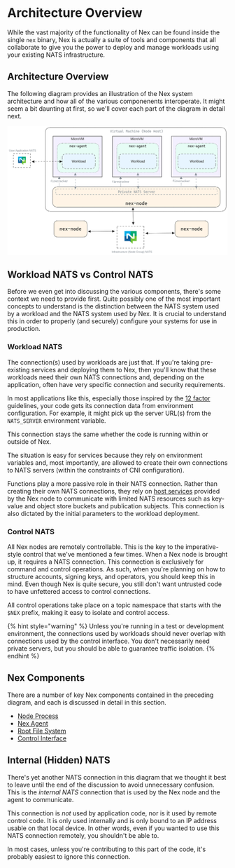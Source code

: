 # Architecture Overview

While the vast majority of the functionality of Nex can be found inside the single `nex` binary, Nex is actually a suite of tools and components that all collaborate to give you the power to deploy and manage workloads using your existing NATS infrastructure.

## Architecture Overview

The following diagram provides an illustration of the Nex system architecture and how all of the various componenents interoperate. It might seem a bit daunting at first, so we'll cover each part of the diagram in detail next.

![architecture diagram](nex-arch.png)

## Workload NATS vs Control NATS

Before we even get into discussing the various components, there's some context we need to provide first. Quite possibly one of the most important concepts to understand is the distinction between the NATS system used by a workload and the NATS system used by Nex. It is crucial to understand this in order to properly (and securely) configure your systems for use in production.

### Workload NATS

The connection(s) used by workloads are just that. If you're taking pre-existing services and deploying them to Nex, then you'll know that these workloads need their own NATS connections and, depending on the application, often have very specific connection and security requirements.

In most applications like this, especially those inspired by the [12 factor](https://12factor.net/config) guidelines, your code gets its connection data from environment configuration. For example, it might pick up the server URL(s) from the `NATS_SERVER` environment variable.

This connection stays the same whether the code is running within or outside of Nex.

The situation is easy for services because they rely on environment variables and, most importantly, are allowed to create their own connections to NATS servers (within the constraints of CNI configuration).

Functions play a more passive role in their NATS connection. Rather than creating their own NATS connections, they rely on [host services](../host\_services/) provided by the Nex node to communicate with limited NATS resources such as key-value and object store buckets and publication subjects. This connection is also dictated by the initial parameters to the workload deployment.

### Control NATS

All Nex nodes are remotely controllable. This is the key to the imperative-style control that we've mentioned a few times. When a Nex node is brought up, it requires a NATS connection. This connection is exclusively for command and control operations. As such, when you're planning on how to structure accounts, signing keys, and operators, you should keep this in mind. Even though Nex is quite secure, you still don't want untrusted code to have unfettered access to control connections.

All control operations take place on a topic namespace that starts with the `$NEX` prefix, making it easy to isolate and control access.

{% hint style="warning" %}
Unless you're running in a test or development environment, the connections used by workloads should never overlap with connections used by the control interface. You don't necessarily need private servers, but you should be able to guarantee traffic isolation.
{% endhint %}

## Nex Components

There are a number of key Nex components contained in the preceding diagram, and each is discussed in detail in this section.

* [Node Process](node\_process.md)
* [Nex Agent](agent.md)
* [Root File System](rootfs.md)
* [Control Interface](control\_interface.md)

## Internal (Hidden) NATS

There's yet another NATS connection in this diagram that we thought it best to leave until the end of the discussion to avoid unnecessary confusion. This is the _internal NATS_ connection that is used by the Nex node and the agent to communicate.

This connection is _not_ used by application code, nor is it used by remote control code. It is only used internally and is only bound to an IP address usable on that local device. In other words, even if you wanted to use this NATS connection remotely, you shouldn't be able to.

In most cases, unless you're contributing to this part of the code, it's probably easiest to ignore this connection.
